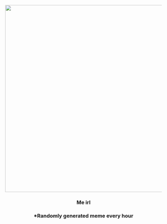<p align="center">
        <img src="https://i.redd.it/7v8f4pv8z4q81.jpg" width="600" height="600">
        </p>
        <h3 align="center">Me irl</h3>
        <h3 align="center">*Randomly generated meme every hour</h3>
    